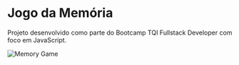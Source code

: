 # Jogo da Memória
Projeto desenvolvido como parte do Bootcamp TQI Fullstack Developer com foco em JavaScript.

![Memory Game](https://github.com/Krjorn/Memory-Game/blob/master/memory-game.png)
